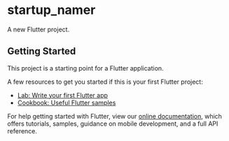 # startup_namer

A new Flutter project.

## Getting Started

This project is a starting point for a Flutter application.

A few resources to get you started if this is your first Flutter project:

- [Lab: Write your first Flutter app](https://flutter.dev/docs/get-started/codelab)
- [Cookbook: Useful Flutter samples](https://flutter.dev/docs/cookbcook)

For help getting started with Flutter, view our
[online documentation](https://flutter.dev/docs), which offers tutorials,
samples, guidance on mobile development, and a full API reference.
